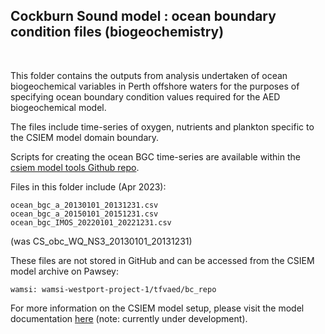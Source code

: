 ## Cockburn Sound model : ocean boundary condition files (biogeochemistry)

<br>

This folder contains the outputs from analysis undertaken of ocean biogeochemical variables in Perth offshore waters for the purposes of specifying ocean boundary condition values required for the AED biogeochemical model.

The files include time-series of oxygen, nutrients and plankton specific to the CSIEM model domain boundary.

Scripts for creating the ocean BGC time-series are available within the [csiem model tools Github repo](https://github.com/AquaticEcoDynamics/csiem_model_tools/tree/main/preprocess/obc).

Files in this folder include (Apr 2023):

```
ocean_bgc_a_20130101_20131231.csv
ocean_bgc_a_20150101_20151231.csv
ocean_bgc_IMOS_20220101_20221231.csv
```

(was CS_obc_WQ_NS3_20130101_20131231)

These files are not stored in GitHub and can be accessed from the CSIEM model archive on Pawsey:

```
wamsi: wamsi-westport-project-1/tfvaed/bc_repo
```

For more information on the CSIEM model setup, please visit the model documentation [here](https://aquaticecodynamics.github.io/csiem-science/) (note: currently under development).
